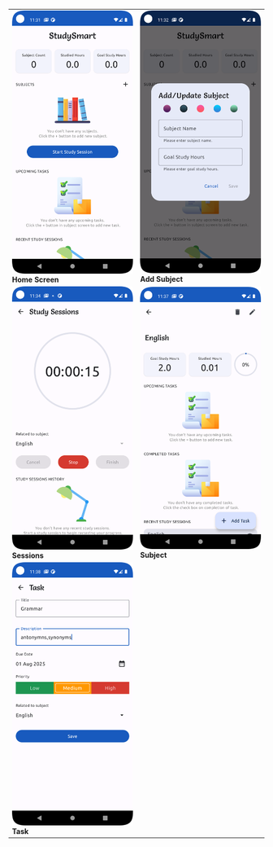 <table>
  <tr>
    <td><img src="home.png" width="250"/><br><b>Home Screen</b></td>
    <td><img src="addsubject.png" width="250"/><br><b>Add Subject</b></td>
  </tr>
  <tr>
    <td><img src="sessions.png" width="250"/><br><b>Sessions</b></td>
    <td><img src="subject.png" width="250"/><br><b>Subject</b></td>
  </tr>
  <tr>
    <td><img src="task.png" width="250"/><br><b>Task</b></td>
    <td></td>
  </tr>
</table>
